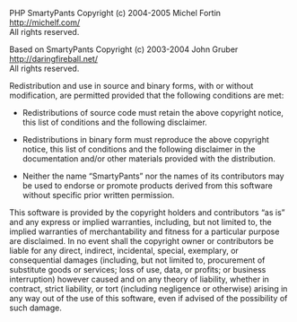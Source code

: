 PHP SmartyPants
Copyright (c) 2004-2005 Michel Fortin
<http://michelf.com/>  
All rights reserved.

Based on SmartyPants
Copyright (c) 2003-2004 John Gruber
<http://daringfireball.net/>   
All rights reserved.

Redistribution and use in source and binary forms, with or without 
modification, are permitted provided that the following conditions are 
met:

* Redistributions of source code must retain the above copyright notice, 
  this list of conditions and the following disclaimer.

* Redistributions in binary form must reproduce the above copyright 
  notice, this list of conditions and the following disclaimer in the 
  documentation and/or other materials provided with the distribution.

* Neither the name “SmartyPants” nor the names of its contributors may 
  be used to endorse or promote products derived from this software 
  without specific prior written permission.

This software is provided by the copyright holders and contributors “as 
is” and any express or implied warranties, including, but not limited 
to, the implied warranties of merchantability and fitness for a 
particular purpose are disclaimed. In no event shall the copyright owner 
or contributors be liable for any direct, indirect, incidental, special, 
exemplary, or consequential damages (including, but not limited to, 
procurement of substitute goods or services; loss of use, data, or 
profits; or business interruption) however caused and on any theory of 
liability, whether in contract, strict liability, or tort (including 
negligence or otherwise) arising in any way out of the use of this 
software, even if advised of the possibility of such damage.
